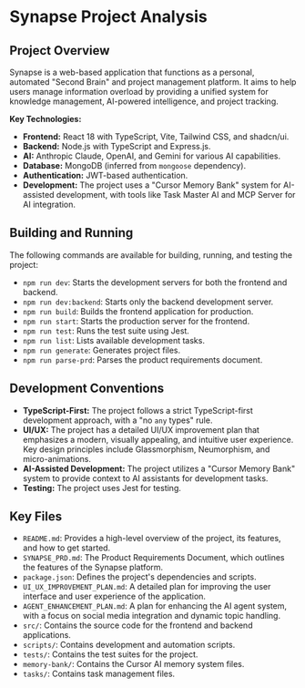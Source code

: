 # Synapse Project Analysis

## Project Overview

Synapse is a web-based application that functions as a personal, automated "Second Brain" and project management platform. It aims to help users manage information overload by providing a unified system for knowledge management, AI-powered intelligence, and project tracking.

**Key Technologies:**

*   **Frontend:** React 18 with TypeScript, Vite, Tailwind CSS, and shadcn/ui.
*   **Backend:** Node.js with TypeScript and Express.js.
*   **AI:** Anthropic Claude, OpenAI, and Gemini for various AI capabilities.
*   **Database:** MongoDB (inferred from `mongoose` dependency).
*   **Authentication:** JWT-based authentication.
*   **Development:** The project uses a "Cursor Memory Bank" system for AI-assisted development, with tools like Task Master AI and MCP Server for AI integration.

## Building and Running

The following commands are available for building, running, and testing the project:

*   `npm run dev`: Starts the development servers for both the frontend and backend.
*   `npm run dev:backend`: Starts only the backend development server.
*   `npm run build`: Builds the frontend application for production.
*   `npm run start`: Starts the production server for the frontend.
*   `npm run test`: Runs the test suite using Jest.
*   `npm run list`: Lists available development tasks.
*   `npm run generate`: Generates project files.
*   `npm run parse-prd`: Parses the product requirements document.

## Development Conventions

*   **TypeScript-First:** The project follows a strict TypeScript-first development approach, with a "no `any` types" rule.
*   **UI/UX:** The project has a detailed UI/UX improvement plan that emphasizes a modern, visually appealing, and intuitive user experience. Key design principles include Glassmorphism, Neumorphism, and micro-animations.
*   **AI-Assisted Development:** The project utilizes a "Cursor Memory Bank" system to provide context to AI assistants for development tasks.
*   **Testing:** The project uses Jest for testing.

## Key Files

*   `README.md`: Provides a high-level overview of the project, its features, and how to get started.
*   `SYNAPSE_PRD.md`: The Product Requirements Document, which outlines the features of the Synapse platform.
*   `package.json`: Defines the project's dependencies and scripts.
*   `UI_UX_IMPROVEMENT_PLAN.md`: A detailed plan for improving the user interface and user experience of the application.
*   `AGENT_ENHANCEMENT_PLAN.md`: A plan for enhancing the AI agent system, with a focus on social media integration and dynamic topic handling.
*   `src/`: Contains the source code for the frontend and backend applications.
*   `scripts/`: Contains development and automation scripts.
*   `tests/`: Contains the test suites for the project.
*   `memory-bank/`: Contains the Cursor AI memory system files.
*   `tasks/`: Contains task management files.
